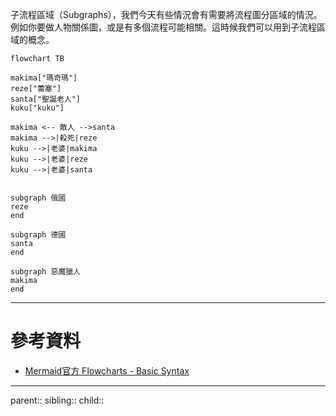 子流程區域（Subgraphs），我們今天有些情況會有需要將流程圖分區域的情況。例如你要做人物關係圖，或是有多個流程可能相關。這時候我們可以用到子流程區域的概念。

```mermaid
flowchart TB

makima["瑪奇瑪"]
reze["蕾塞"]
santa["聖誕老人"]
kuku["kuku"]

makima <-- 敵人 -->santa
makima -->|殺死|reze
kuku -->|老婆|makima
kuku -->|老婆|reze
kuku -->|老婆|santa


subgraph 俄國
reze
end

subgraph 德國
santa
end

subgraph 惡魔獵人
makima
end
```
- - -
# 參考資料
- [Mermaid官方 Flowcharts - Basic Syntax](https://mermaid.js.org/syntax/flowchart.html#tagged-process-tagged-rectangle)
- - -
parent::
sibling::
child::